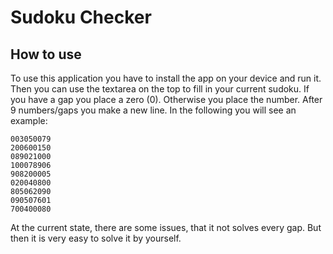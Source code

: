 # Sudoku Checker

## How to use
To use this application you have to install the app on your device and run it.
Then you can use the textarea on the top to fill in your current sudoku. If you have a gap you place a zero (0). Otherwise you place the number. After 9 numbers/gaps you make a new line. In the following you will see an example:

```
003050079
200600150
089021000
100078906
908200005
020040800
805062090
090507601
700400080
```
At the current state, there are some issues, that it not solves every gap. But then it is very easy to solve it by yourself.

